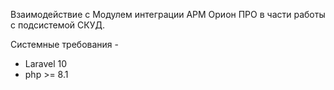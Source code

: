 Взаимодействие с Модулем интеграции АРМ Орион ПРО в части работы с подсистемой СКУД.

Системные требования - 
* Laravel 10
* php >= 8.1
